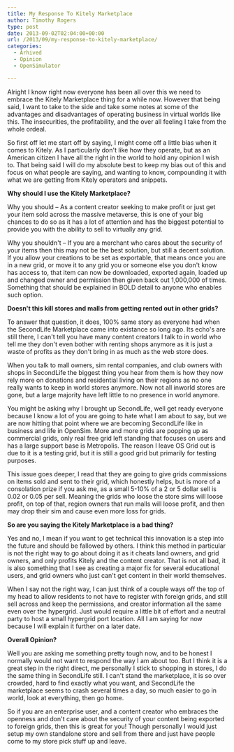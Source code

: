 ```yaml
---
title: My Response To Kitely Marketplace
author: Timothy Rogers
type: post
date: 2013-09-02T02:04:00+00:00
url: /2013/09/my-response-to-kitely-marketplace/
categories:
  - Arhived
  - Opinion
  - OpenSimulator

---
```

Alright I know right now everyone has been all over this we need to embrace the Kitely Marketplace thing for a while now. However that being said, I want to take to the side and take some notes at some of the advantages and disadvantages of operating business in virtual worlds like this. The insecurities, the profitability, and the over all feeling I take from the whole ordeal.

So first off let me start off by saying, I might come off a little bias when it comes to Kitely. As I particularly don't like how they operate, but as an American citizen I have all the right in the world to hold any opinion I wish to. That being said I will do my absolute best to keep my bias out of this and focus on what people are saying, and wanting to know, compounding it with what we are getting from Kitely operators and snippets.

**Why should I use the Kitely Marketplace?**

Why you should – As a content creator seeking to make profit or just get your item sold across the massive metaverse, this is one of your big chances to do so as it has a lot of attention and has the biggest potential to provide you with the ability to sell to virtually any grid.

Why you shouldn't – If you are a merchant who cares about the security of your items then this may not be the best solution, but still a decent solution. If you allow your creations to be set as exportable, that means once you are in a new grid, or move it to any grid you or someone else you don't know has access to, that item can now be downloaded, exported again, loaded up and changed owner and permission then given back out 1,000,000 of times. Something that should be explained in BOLD detail to anyone who enables such option.

**Doesn't this kill stores and malls from getting rented out in other grids?**

To answer that question, it does, 100% same story as everyone had when the SecondLife Marketplace came into existance so long ago. Its echo's are still there, I can't tell you have many content creators I talk to in world who tell me they don't even bother with renting shops anymore as it is just a waste of profits as they don't bring in as much as the web store does.

When you talk to mall owners, sim rental companies, and club owners with shops in SecondLife the biggest thing you hear from them is how they now rely more on donations and residential living on their regions as no one really wants to keep in world stores anymore. Now not all inworld stores are gone, but a large majority have left little to no presence in world anymore.

You might be asking why I brought up SecondLife, well get ready everyone because I know a lot of you are going to hate what I am about to say, but we are now hitting that point where we are becoming SecondLife like in business and life in OpenSim. More and more grids are popping up as commercial grids, only real free grid left standing that focuses on users and has a large support base is Metropolis. The reason I leave OS Grid out is due to it is a testing grid, but it is still a good grid but primarily for testing purposes.

This issue goes deeper, I read that they are going to give grids commissions on items sold and sent to their grid, which honestly helps, but is more of a consolation prize if you ask me, as a small 5-10% of a 2 or 5 dollar sell is 0.02 or 0.05 per sell. Meaning the grids who loose the store sims will loose profit, on top of that, region owners that run malls will loose profit, and then may drop their sim and cause even more loss for grids.

**So are you saying the Kitely Marketplace is a bad thing?**

Yes and no, I mean if you want to get technical this innovation is a step into the future and should be fallowed by others. I think this method in particular is not the right way to go about doing it as it cheats land owners, and grid owners, and only profits Kitely and the content creator. That is not all bad, it is also something that I see as creating a major fix for several educational users, and grid owners who just can't get content in their world themselves.

When I say not the right way, I can just think of a couple ways off the top of my head to allow residents to not have to register with foreign grids, and still sell across and keep the permissions, and creator information all the same even over the hypergrid. Just would require a little bit of effort and a neutral party to host a small hypergrid port location. All I am saying for now because I will explain it further on a later date.

**Overall Opinion?**

Well you are asking me something pretty tough now, and to be honest I normally would not want to respond the way I am about too. But I think it is a great step in the right direct, me personally I stick to shopping in stores, I do the same thing in SecondLife still. I can't stand the marketplace, it is so over crowded, hard to find exactly what you want, and SecondLife the marketplace seems to crash several times a day, so much easier to go in world, look at everything, then go home.

So if you are an enterprise user, and a content creator who embraces the openness and don't care about the security of your content being exported to foreign grids, then this is great for you! Though personally I would just setup my own standalone store and sell from there and just have people come to my store pick stuff up and leave.